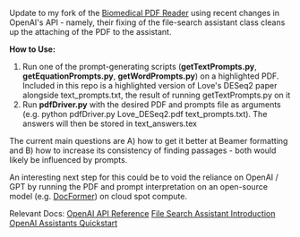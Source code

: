 
Update to my fork of the [Biomedical PDF Reader](https://github.com/MattKotzbauer/pdf-reading-tools) using recent changes in OpenAI's API - namely, their fixing of the file-search assistant class cleans up the attaching of the PDF to the assistant.

**How to Use:**
1. Run one of the prompt-generating scripts (**getTextPrompts.py**, **getEquationPrompts.py**, **getWordPrompts.py**) on a highlighted PDF. Included in this repo is a highlighted version of Love's DESeq2 paper alongside text\_prompts.txt, the result of running getTextPrompts.py on it
2. Run **pdfDriver.py** with the desired PDF and prompts file as arguments (e.g. python pdfDriver.py Love\_DESeq2.pdf text\_prompts.txt). The answers will then be stored in text\_answers.tex

The current main questions are A) how to get it better at Beamer formatting and B) how to increase its consistency of finding passages - both would likely be influenced by prompts.

An interesting next step for this could be to void the reliance on OpenAI / GPT by running the PDF and prompt interpretation on an open-source model (e.g. [DocFormer](https://arxiv.org/abs/2106.11539)) on cloud spot compute. 

Relevant Docs: 
[OpenAI API Reference](https://platform.openai.com/docs/api-reference)
[File Search Assistant Introduction](https://platform.openai.com/docs/assistants/tools/file-search)
[OpenAI Assistants Quickstart](https://platform.openai.com/docs/assistants/quickstart)

